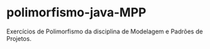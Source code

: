 # polimorfismo-java-MPP
Exercícios de Polimorfismo da disciplina de Modelagem e Padrões de Projetos.
